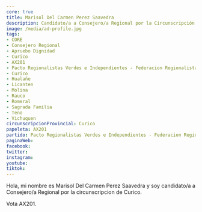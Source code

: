 ```yaml
---
core: true
title: Marisol Del Carmen Perez Saavedra
description: Candidato/a a Consejero/a Regional por la Circunscripción de Curico
image: /media/ad-profile.jpg
tags:
- CORE
- Consejero Regional
- Apruebo Dignidad
- Curico
- AX201
- Pacto Regionalistas Verdes e Independientes - Federacion Regionalista Verde Social - Manuel Arnoldo Amestica Gaete
- Curico
- Hualañe
- Licanten
- Molina
- Rauco
- Romeral
- Sagrada Familia
- Teno
- Vichuquen
circunscripcionProvincial: Curico
papeleta: AX201
partido: Pacto Regionalistas Verdes e Independientes - Federacion Regionalista Verde Social - Manuel Arnoldo Amestica Gaete
paginaWeb:
facebook:
twitter:
instagram:
youtube:
tiktok:
---
```

Hola, mi nombre es Marisol Del Carmen Perez Saavedra y soy candidato/a a Consejero/a Regional por la circunscripcion de Curico.

Vota AX201.